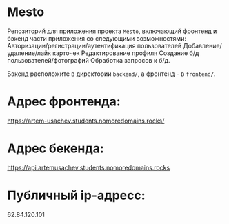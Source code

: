 # Mesto

Репозиторий для приложения проекта `Mesto`, включающий фронтенд и бэкенд части приложения со следующими возможностями: 
Авторизации/регистрации/аутентификация пользователей
Добавление/удаление/лайк карточек
Редактирование профиля
Создание б/д пользователей/фотографий
Обработка запросов к б/д.

Бэкенд расположите в директории `backend/`, а фронтенд - в `frontend/`.

# Адрес фронтенда:

https://artem-usachev.students.nomoredomains.rocks/

# Адрес бекенда:

https://api.artemusachev.students.nomoredomains.rocks

# Публичный ip-адресс:

62.84.120.101
